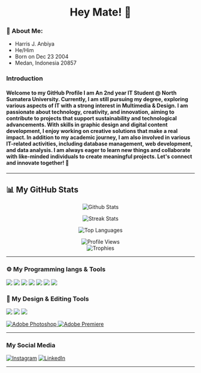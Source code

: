 <h1 align="center">Hey Mate! 👋</h1>

<h3>🔎 About Me:</h3>

- Harris J. Anbiya
- He/Him
- Born on Dec 23 2004
- Medan, Indonesia 20857

<h3> Introduction </h3>

#### Welcome to my GitHub Profile I am An 2nd year IT Student @ North Sumatera University. Currently, I am still pursuing my degree, exploring various aspects of IT with a strong interest in Multimedia & Design. I am passionate about technology, creativity, and innovation, aiming to contribute to projects that support sustainability and technological advancements. With skills in graphic design and digital content development, I enjoy working on creative solutions that make a real impact. In addition to my academic journey, I am also involved in various IT-related activities, including database management, web development, and data analysis. I am always eager to learn new things and collaborate with like-minded individuals to create meaningful projects. Let's connect and innovate together! 🚀

---

## 📊 My GitHub Stats
<p align="center">
  <img src="https://github-readme-stats.vercel.app/api?username=ejaanbiya&show_icons=true&theme=tokyonight" alt="Github Stats"> 
</p>

<p align="center">
  <img src="https://github-readme-streak-stats.herokuapp.com/?user=ejaanbiya&theme=radical" alt="Streak Stats" />
</p>

<p align="center">
  <img src="https://github-readme-stats.vercel.app/api/top-langs/?username=ejaanbiya&layout=compact&theme=radical" alt="Top Languages" />
</p>

<p align="center">
  <img src="https://komarev.com/ghpvc/?username=ejaanbiya&label=Profile+Views&color=brightgreen&style=for-the-badge" alt="Profile Views" /><br>
  
  <img src="https://github-profile-trophy.vercel.app/?username=ejaanbiya&theme=radical&row=1&column=6" alt="Trophies" />
</p>

---

<h3> ⚙️ My Programming langs & Tools </h3>
<p align="left">
  <img src="https://img.shields.io/badge/-Python-3776AB?style=for-the-badge&logo=python&logoColor=white" />
  <img src="https://img.shields.io/badge/-JavaScript-F7DF1E?style=for-the-badge&logo=javascript&logoColor=black" />
  <img src="https://img.shields.io/badge/-HTML5-E34F26?style=for-the-badge&logo=html5&logoColor=white" />
  <img src="https://img.shields.io/badge/-CSS3-1572B6?style=for-the-badge&logo=css3&logoColor=white" />
  <img src="https://img.shields.io/badge/-React-61DAFB?style=for-the-badge&logo=react&logoColor=black" />
  <img src="https://img.shields.io/badge/-Node.js-339933?style=for-the-badge&logo=node.js&logoColor=white" />
  <img src="https://img.shields.io/badge/-Git-F05032?style=for-the-badge&logo=git&logoColor=white" />
</p>
<h3> 🎨 My Design & Editing Tools </h3>
<p align="left">
  <img src="https://img.shields.io/badge/-VS%20Code-007ACC?style=for-the-badge&logo=visualstudiocode&logoColor=white" />
  <img src="https://img.shields.io/badge/-Canva-00C4CC?style=for-the-badge&logo=canva&logoColor=white" />
  <img src="https://img.shields.io/badge/-Figma-F24E1E?style=for-the-badge&logo=figma&logoColor=white" />
</p>

<p align="left">
  <a href="https://www.adobe.com/products/photoshop.html">
    <img src="https://img.icons8.com/color/48/000000/adobe-photoshop.png" alt="Adobe Photoshop"/>
  </a>
  <a href="https://www.adobe.com/products/premiere.html">
    <img src="https://img.icons8.com/color/48/000000/adobe-premiere-pro.png" alt="Adobe Premiere"/>
  </a>
</p>

---

<h3>My Social Media</h3>   

[![Instagram](https://img.shields.io/badge/Instagram-E4405F?style=for-the-badge&logo=instagram&logoColor=white)](https://instagram.com/ejaanbiya)  [![LinkedIn](https://img.shields.io/badge/LinkedIn-0077B5?style=for-the-badge&logo=linkedin&logoColor=white)](https://www.linkedin.com/in/jaysha-anbiya-288753249/)

---

